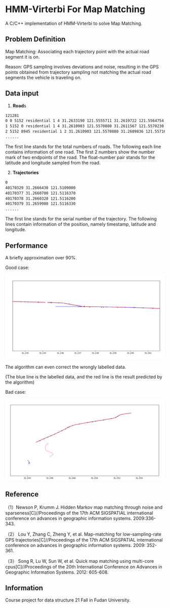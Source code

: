 # HMM-Virterbi For Map Matching

A C/C++ implementation of HMM-Virterbi to solve Map Matching.

## Problem Definition

Map Matching: Associating each trajectory point with the actual road segment it is on.

Reason: GPS sampling involves deviations and noise, resulting in the GPS points obtained from trajectory sampling not matching the actual road segments the vehicle is traveling on.

## Data input

1. **Road**s

```txt
121281
0 0 5152 residential 1 4 31.2633190 121.5555711 31.2619722 121.5564754 31.2611567 121.5570230 31.2610903 121.5570880 
1 5152 0 residential 1 4 31.2610903 121.5570880 31.2611567 121.5570230 31.2619722 121.5564754 31.2633190 121.5555711 
2 5152 8945 residential 1 2 31.2610903 121.5570880 31.2609836 121.5571676 
......
```

The first line stands for the total numbers of roads. The following each line contains information of one road. The first 2 numbers show the number mark of two endpoints of the road. The float-number pair stands for the latitude and longitude sampled from the road.

2. **Trajectories**

```txt
0
40170329 31.2666430 121.5109000
40170377 31.2660700 121.5116370
40170378 31.2660320 121.5116200
40170379 31.2659980 121.5116330
......
```

The first line stands for the serial number of the trajectory. The following lines contain information of the position, namely timestamp, latitude and longitude.

## Performance

A briefly approximation over 90%.

Good case:

<img src="./assets/GoodCase.png" alt="GoodCase" style="zoom:50%;" />

The algorithm can even correct the wrongly labelled data.

 (The blue line is the labelled data, and the red line is the result predicted by the algorithm)

Bad case:

<img src="./assets/BadCase.png" alt="BadCase" style="zoom:50%;" />

## Reference

（1）Newson P, Krumm J. Hidden Markov map matching through noise and sparseness[C]//Proceedings of the 17th ACM SIGSPATIAL international conference on advances in geographic information systems. 2009:336-343.

（2） Lou Y, Zhang C, Zheng Y, et al. Map-matching for low-sampling-rate GPS trajectories[C]//Proceedings of the 17th ACM SIGSPATIAL international conference on advances in geographic information systems. 2009: 352-361.

（3） Song R, Lu W, Sun W, et al. Quick map matching using multi-core cpus[C]//Proceedings of the 20th International Conference on Advances in Geographic Information Systems. 2012: 605-608.

## Information

Course project for data structure 21 Fall in Fudan University.